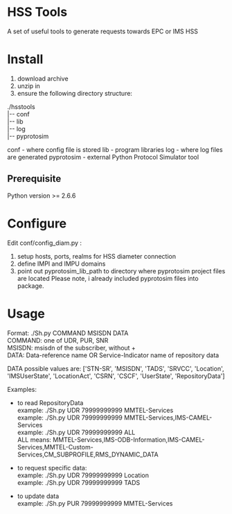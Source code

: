 # HSS Tools
A set of useful tools to generate requests towards EPC or IMS HSS

# Install
1. download archive
2. unzip in
3. ensure the following directory structure:

./hsstools  
|-- conf  
|-- lib  
|-- log  
|-- pyprotosim  

conf - where config file is stored
lib - program libraries
log - where log files are generated
pyprotosim - external Python Protocol Simulator tool

## Prerequisite
Python version >= 2.6.6

# Configure

Edit conf/config_diam.py :
1. setup hosts, ports, realms for HSS diameter connection
2. define IMPI and IMPU domains
3. point out pyprotosim_lib_path to directory where pyprotosim project files are located
Please note, i already included pyprotosim files into package.

# Usage

Format: ./Sh.py COMMAND MSISDN DATA  
COMMAND: one of UDR, PUR, SNR  
MSISDN: msisdn of the subscriber, without +  
DATA: Data-reference name OR Service-Indicator name of repository data  

DATA possible values are: ['STN-SR', 'MSISDN', 'TADS', 'SRVCC', 'Location', 'IMSUserState', 'LocationAct', 'CSRN', 'CSCF', 'UserState', 'RepositoryData']  

Examples:  
- to read RepositoryData  
example: ./Sh.py UDR 79999999999 MMTEL-Services  
example: ./Sh.py UDR 79999999999 MMTEL-Services,IMS-CAMEL-Services  
example: ./Sh.py UDR 79999999999 ALL  
ALL means: MMTEL-Services,IMS-ODB-Information,IMS-CAMEL-Services,MMTEL-Custom-Services,CM_SUBPROFILE,RMS_DYNAMIC_DATA  

- to request specific data:  
example: ./Sh.py UDR 79999999999 Location  
example: ./Sh.py UDR 79999999999 TADS  

- to update data  
example: ./Sh.py PUR 79999999999 MMTEL-Services  

